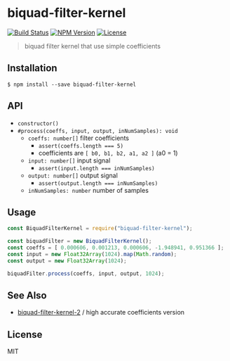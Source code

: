 # biquad-filter-kernel
[![Build Status](https://img.shields.io/travis/mohayonao/biquad-filter-kernel.svg?style=flat-square)](https://travis-ci.org/mohayonao/biquad-filter-kernel)
[![NPM Version](https://img.shields.io/npm/v/biquad-filter-kernel.svg?style=flat-square)](https://www.npmjs.org/package/biquad-filter-kernel)
[![License](https://img.shields.io/badge/license-MIT-brightgreen.svg?style=flat-square)](http://mohayonao.mit-license.org/)

> biquad filter kernel that use simple coefficients

## Installation

```
$ npm install --save biquad-filter-kernel
```

## API
  - `constructor()`
  - `#process(coeffs, input, output, inNumSamples): void`
    - `coeffs: number[]` filter coefficients
      - `assert(coeffs.length === 5)`
      - coefficients are `[ b0, b1, b2, a1, a2 ]` (a0 = 1)
    - `input: number[]` input signal
      - `assert(input.length === inNumSamples)`
    - `output: number[]` output signal
      - `assert(output.length === inNumSamples)`
    - `inNumSamples: number` number of samples

## Usage

```js
const BiquadFilterKernel = require("biquad-filter-kernel");

const biquadFilter = new BiquadFilterKernel();
const coeffs = [ 0.000606, 0.001213, 0.000606, -1.948941, 0.951366 ];
const input = new Float32Array(1024).map(Math.random);
const output = new Float32Array(1024);

biquadFilter.process(coeffs, input, output, 1024);
```

## See Also

- [biquad-filter-kernel-2](https://github.com/mohayonao/biquad-filter-kernel/tree/master/packages/biquad-filter-kernel-2) / high accurate coefficients version

## License

MIT
